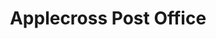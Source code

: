 ---
title: "Applecross Post Office"
url: /strathcarron/applecross-post-office/
shop: convenience
---